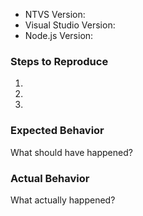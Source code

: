 <!---
	To report a bug, please fill out the fields below. Feel free to add additional information too.
	
		Find your NTVS and VS version in: Help -> About Microsoft Visual Studio
	
	For feature requests or questions, you can clear this text. 
-->

- NTVS Version: 
- Visual Studio Version: 
- Node.js Version: 


### Steps to Reproduce
1. 
2.
3. 

### Expected Behavior 
What should have happened?

### Actual Behavior 
What actually happened?

